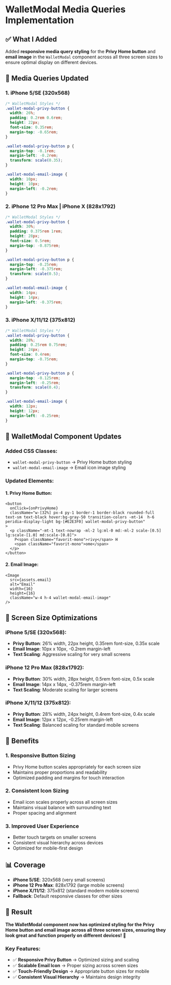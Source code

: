 # WalletModal Media Queries Implementation

## ✅ What I Added

Added **responsive media query styling** for the **Privy Home button** and **email image** in the `WalletModal` component across all three screen sizes to ensure optimal display on different devices.

## 📱 Media Queries Updated

### **1. iPhone 5/SE (320x568)**
```css
/* WalletModal Styles */
.wallet-modal-privy-button {
  width: 26%;
  padding: 0.2rem 0.6rem;
  height: 22px;
  font-size: 0.35rem;
  margin-top: -0.65rem;
}

.wallet-modal-privy-button p {
  margin-top: -0.1rem;
  margin-left: -0.2rem;
  transform: scale(0.35);
}

.wallet-modal-email-image {
  width: 10px;
  height: 10px;
  margin-left: -0.2rem;
}
```

### **2. iPhone 12 Pro Max | iPhone X (828x1792)**
```css
/* WalletModal Styles */
.wallet-modal-privy-button {
  width: 30%;
  padding: 0.375rem 1rem;
  height: 28px;
  font-size: 0.5rem;
  margin-top: -0.875rem;
}

.wallet-modal-privy-button p {
  margin-top: -0.25rem;
  margin-left: -0.375rem;
  transform: scale(0.5);
}

.wallet-modal-email-image {
  width: 14px;
  height: 14px;
  margin-left: -0.375rem;
}
```

### **3. iPhone X/11/12 (375x812)**
```css
/* WalletModal Styles */
.wallet-modal-privy-button {
  width: 28%;
  padding: 0.25rem 0.75rem;
  height: 24px;
  font-size: 0.4rem;
  margin-top: -0.75rem;
}

.wallet-modal-privy-button p {
  margin-top: -0.125rem;
  margin-left: -0.25rem;
  transform: scale(0.4);
}

.wallet-modal-email-image {
  width: 12px;
  height: 12px;
  margin-left: -0.25rem;
}
```

## 🔧 WalletModal Component Updates

### **Added CSS Classes:**
- `wallet-modal-privy-button` → Privy Home button styling
- `wallet-modal-email-image` → Email icon image styling

### **Updated Elements:**

#### **1. Privy Home Button:**
```tsx
<button
  onClick={onPrivyHome}
  className="w-[32%] px-4 py-1 border-1 border-black rounded-full text-sm text-black hover:bg-gray-50 transition-colors -mt-14  h-6 peridia-display-light bg-[#E2E3F0] wallet-modal-privy-button"
>
  <p className="-mt-1 text-nowrap -ml-2 lg:ml-0 md:-ml-2 scale-[0.5] lg:scale-[1.0] md:scale-[0.8]">
    P<span className="favorit-mono">rivy</span> H
    <span className="favorit-mono">ome</span>
  </p>
</button>
```

#### **2. Email Image:**
```tsx
<Image
  src={assets.email}
  alt="Email"
  width={16}
  height={16}
  className="w-4 h-4 wallet-modal-email-image"
/>
```

## 🎯 Screen Size Optimizations

### **iPhone 5/SE (320x568):**
- **Privy Button**: 26% width, 22px height, 0.35rem font-size, 0.35x scale
- **Email Image**: 10px x 10px, -0.2rem margin-left
- **Text Scaling**: Aggressive scaling for very small screens

### **iPhone 12 Pro Max (828x1792):**
- **Privy Button**: 30% width, 28px height, 0.5rem font-size, 0.5x scale
- **Email Image**: 14px x 14px, -0.375rem margin-left
- **Text Scaling**: Moderate scaling for larger screens

### **iPhone X/11/12 (375x812):**
- **Privy Button**: 28% width, 24px height, 0.4rem font-size, 0.4x scale
- **Email Image**: 12px x 12px, -0.25rem margin-left
- **Text Scaling**: Balanced scaling for standard mobile screens

## 🎉 Benefits

### **1. Responsive Button Sizing**
- Privy Home button scales appropriately for each screen size
- Maintains proper proportions and readability
- Optimized padding and margins for touch interaction

### **2. Consistent Icon Sizing**
- Email icon scales properly across all screen sizes
- Maintains visual balance with surrounding text
- Proper spacing and alignment

### **3. Improved User Experience**
- Better touch targets on smaller screens
- Consistent visual hierarchy across devices
- Optimized for mobile-first design

## 📊 Coverage

- **iPhone 5/SE**: 320x568 (very small screens)
- **iPhone 12 Pro Max**: 828x1792 (large mobile screens)
- **iPhone X/11/12**: 375x812 (standard modern mobile screens)
- **Fallback**: Default responsive classes for other sizes

## 🎉 Result

**The WalletModal component now has optimized styling for the Privy Home button and email image across all three screen sizes, ensuring they look great and function properly on different devices!** 🎉

### **Key Features:**
- ✅ **Responsive Privy Button** → Optimized sizing and scaling
- ✅ **Scalable Email Icon** → Proper sizing across screen sizes
- ✅ **Touch-Friendly Design** → Appropriate button sizes for mobile
- ✅ **Consistent Visual Hierarchy** → Maintains design integrity
